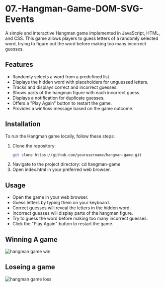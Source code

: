 # 07.-Hangman-Game-DOM-SVG-Events
A simple and interactive Hangman game implemented in JavaScript, HTML, and CSS. This game allows players to guess letters of a randomly selected word, trying to figure out the word before making too many incorrect guesses.

## Features

- Randomly selects a word from a predefined list.
- Displays the hidden word with placeholders for unguessed letters.
- Tracks and displays correct and incorrect guesses.
- Shows parts of the hangman figure with each incorrect guess.
- Displays a notification for duplicate guesses.
- Offers a "Play Again" button to restart the game.
- Provides a win/loss message based on the game outcome.

## Installation

To run the Hangman game locally, follow these steps:

1. Clone the repository:
   ```bash
   git clone https://github.com/yourusername/hangman-game.git
2. Navigate to the project directory:
   cd hangman-game
3. Open index.html in your preferred web browser.

## Usage
- Open the game in your web browser.
- Guess letters by typing them on your keyboard.
- Correct guesses will reveal the letters in the hidden word.
- Incorrect guesses will display parts of the hangman figure.
- Try to guess the word before making too many incorrect guesses.
- Click the "Play Again" button to restart the game.

## Winning A game
![hangman game win](https://github.com/user-attachments/assets/417adaac-59e8-4578-94ae-222dd1fe2663)

## Loseing a game
![hangman game loss](https://github.com/user-attachments/assets/f3eeef29-4671-4b1c-9ef9-eedab04202fd)

